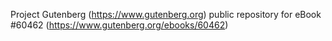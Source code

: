 Project Gutenberg (https://www.gutenberg.org) public repository for eBook #60462 (https://www.gutenberg.org/ebooks/60462)
